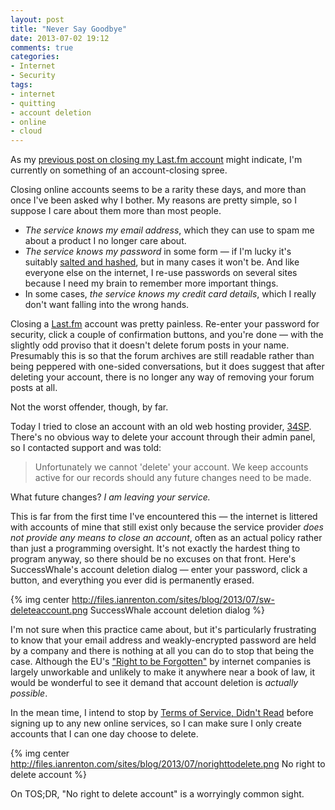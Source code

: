 ```yaml
---
layout: post
title: "Never Say Goodbye"
date: 2013-07-02 19:12
comments: true
categories:
- Internet
- Security
tags:
- internet
- quitting
- account deletion
- online
- cloud 
---
```


As my [previous post on closing my Last.fm account](/blog/the-last-of-last-dot-fm-seven-years-in-pretty-graphs/) might indicate, I'm currently on something of an account-closing spree.

Closing online accounts seems to be a rarity these days, and more than once I've been asked why I bother. My reasons are pretty simple, so I suppose I care about them more than most people.

* *The service knows my email address*, which they can use to spam me about a product I no longer care about.
* *The service knows my password* in some form &mdash; if I'm lucky it's suitably [salted and hashed](http://crackstation.net/hashing-security.htm), but in many cases it won't be. And like everyone else on the internet, I re-use passwords on several sites because I need my brain to remember more important things.
* In some cases, *the service knows my credit card details*, which I really don't want falling into the wrong hands.

Closing a [Last.fm](http://last.fm) account was pretty painless. Re-enter your password for security, click a couple of confirmation buttons, and you're done &mdash; with the slightly odd proviso that it doesn't delete forum posts in your name. Presumably this is so that the forum archives are still readable rather than being peppered with one-sided conversations, but it does suggest that after deleting your account, there is no longer any way of removing your forum posts at all.

Not the worst offender, though, by far.

Today I tried to close an account with an old web hosting provider, [34SP](http://www.34sp.com). There's no obvious way to delete your account through their admin panel, so I contacted support and was told:

> Unfortunately we cannot 'delete' your account. We keep accounts active for our records should any future changes need to be made.

What future changes? *I am leaving your service.*

This is far from the first time I've encountered this &mdash; the internet is littered with accounts of mine that still exist only because the service provider *does not provide any means to close an account*, often as an actual policy rather than just a programming oversight. It's not exactly the hardest thing to program anyway, so there should be no excuses on that front. Here's SuccessWhale's account deletion dialog &mdash; enter your password, click a button, and everything you ever did is permanently erased.

{% img center http://files.ianrenton.com/sites/blog/2013/07/sw-deleteaccount.png SuccessWhale account deletion dialog %}

I'm not sure when this practice came about, but it's particularly frustrating to know that your email address and weakly-encrypted password are held by a company and there is nothing at all you can do to stop that being the case. Although the EU's ["Right to be Forgotten"](http://www.bbc.co.uk/news/technology-16677370) by internet companies is largely unworkable and unlikely to make it anywhere near a book of law, it would be wonderful to see it demand that account deletion is *actually possible*.

In the mean time, I intend to stop by [Terms of Service, Didn't Read](http://tosdr.org/) before signing up to any new online services, so I can make sure I only create accounts that I can one day choose to delete.

{% img center http://files.ianrenton.com/sites/blog/2013/07/norighttodelete.png No right to delete account %}

On TOS;DR, "No right to delete account" is a worryingly common sight.
